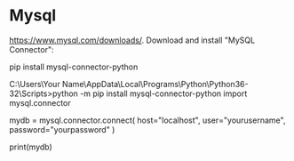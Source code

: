 # Mysql
https://www.mysql.com/downloads/.
Download and install "MySQL Connector":

pip install mysql-connector-python

C:\Users\Your Name\AppData\Local\Programs\Python\Python36-32\Scripts>python -m pip install mysql-connector-python
import mysql.connector

mydb = mysql.connector.connect(
  host="localhost",
  user="yourusername",
  password="yourpassword"
)

print(mydb)

